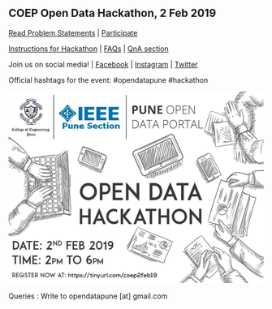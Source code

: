 ## COEP Open Data Hackathon, 2 Feb 2019

[Read Problem Statements](https://github.com/opendatapune/Problem-Statements/wiki) | [Participate](https://github.com/opendatapune/Problem-Statements/issues) 

[Instructions for Hackathon](Instructions.md) | [FAQs](FAQs.md) | [QnA section](https://github.com/opendatapune/QnA/issues)

Join us on social media! | [Facebook](https://www.facebook.com/events/526818307723959/) | [Instagram](https://www.instagram.com/opendatapune/) | [Twitter](https://www.twitter.com/opendatapune)

Official hashtags for the event: #opendatapune #hackathon

![poster](coep2feb_v2.jpg)

Queries : Write to opendatapune [at] gmail.com
